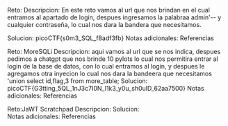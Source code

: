 Reto:
Descripcion: En este reto vamos al url que nos brindan en el cual entramos al apartado de login, despues ingresamos la palabraa admin'-- y cualquier contraseña, lo cual nos dara la bandera que necesitamos.

Solucion:  picoCTF{s0m3_SQL_f8adf3fb}
Notas adicionales:
Referencias

Reto: MoreSQLi
Descripcion: aqui vamos al url que se nos indica, despues pedimos a chatgpt que nos brinde 10 pylots lo cual nos permitira entrar al login de la base de datos, con lo cual entramos al login, y despues le agregamos otra inyecion lo cual nos dara la bandeera que necesitamos
'union select id,flag,3 from more_table;
Solucion:  picoCTF{G3tting_5QL_1nJ3c7I0N_l1k3_y0u_sh0ulD_62aa7500}
Notas adicionales:
Referencias

Reto:JaWT Scratchpad
Descripcion: 
Solucion:  
Notas adicionales:
Referencias
